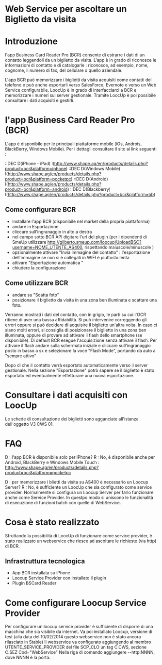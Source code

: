 # Web Service per ascoltare un Biglietto da visita


# Introduzione
l'app Business Card Reader Pro (BCR) consente di estrarre i dati di un contatto leggendoli da un biglietto da visita.
L'app è in grado di riconosce le informazioni di contatto e di catalogarle :  riconosce, ad esempio, nome, cognome, il numero di fax, del cellulare o quello aziendale.

L'app BCR può memorizzare i biglietti da visita acquisiti come contatti del telefono e può anche esportarli verso SalesForce, Evernote o verso un Web Service configurabile.
LoocUp è in grado di interfacciarci a BCR e memorizzare i numeri sul server gestionale. Tramite LoocUp è poi possibile consultare i dati acquisiti e gestirli.

# l'app Business Card Reader Pro (BCR)
L'app è disponibile per le principali piattaforme mobile (iOs, Androis, BlackBerry, Windows Mobile).
Per i dettagli consultare il sito ai link seguenti : 

::DEC D(iPhone - iPad) I(http://www.shape.ag/en/products/details.php?product=bcr&platform=iphone)
::DEC D(Windows Mobile) I(http://www.shape.ag/en/products/details.php?product=bcr&platform=pocketpc)
::DEC D(Android) I(http://www.shape.ag/en/products/details.php?product=bcr&platform=android)
::DEC D(Blackberry) I(http://www.shape.ag/en/products/details.php?product=bcr&platform=bb)


## Come configurare BCR
 - Installare l'app BCR (disponibile nel market della propria piattaforma)
 - andare in Esportazione
 - cliccare sull'ingranaggio in alto a destra
 - nel campo sotto BCR API digitare l'url del plugin (per i dipendenti di SmeUp utilizzare http://gilberto.smeup.com/loocup/UploadBSC?username=NOME_UTENTE_AS400, rispettando maiuscole/minuscole )
 - opzionalmente attivare "Invia immagine del contatto" :  l'esportazione dell'immagine se non si è collegati in WIFI è piuttosto lenta
 - attivare "Esportazione automatica "
 - chiudere la configurazione

## Come utilizzare BCR

 - andare su "Scatta foto"
 - posizionare il biglietto da visita in una zona ben illuminata e scattare una foto.

Verranno mostrati i dati del contatto, con in grigio, le parti su cui l'OCR ritiene di aver una bassa affidabilità.
Si può intervenire correggendo gli errori oppure si può decidere di acquisire il biglietto un'altra volta.
In caso ci siano molti errori, si consiglia di posizionare il biglietto in una zona ben illuminata, oppure di provare ad attivare il flash dello smartphone (se disponibile). Di default BCR esegue l'acquisizione senza attivare il flash.
Per attivare il flash andare sulla schermata iniziale e cliccare sull'ingranaggio posto in basso a sx e selezionare la voce "Flash Mode", portando da auto a "sempre attivo"

Dopo di che il contatto verrà esportato automaticamente verso il server gestionale.
Nella sezione "Esportazione" potrò sapere se il biglietto è stato esportato ed eventualmente effetturare una nuova esportazione.

# Consultare i dati acquisiti con LoocUp
Le schede di consultazione dei biglietti sono agganciate all'istanza dell'oggetto V3 CWS 01.


# FAQ
D :  l'app BCR è disponibile solo per iPhone?
R :  No, è disponibile anche per Android, BlackBerry e Windows Mobile Touch : 
http://www.shape.ag/en/products/details.php?product=bcr&platform=pocketpc

D :  per memorizzare i blietti da visita su AS400 è necessario un Loocup Server?
R :  No, è sufficiente un LoocUp che sia configurato come service provider. Normalmente si configura un Loocup Server per farlo funzionare anche come Service Provider. In questpo modo si uniscono le funzionalità di esecuzione di funzioni batch con quelle di WebService.

# Cosa è stato realizzato
Sfruttando la possibilità di LoocUp di funzionare come service provider, è stato realizzato un webservice che riesce ad ascoltare le richieste (via http) di BCR.

## Infrastruttura tecnologica
 - App BCR installata su iPhone
 - Loocup Service Provider con installato il plugin
 - Plugin BSCard Reader

# Come configurare Loocup Service Provider
Per configurare un loocup service provider è sufficiente di disporre di una macchina che sia visibile da internet.
Va poi installato Loocup, versione di test (alla data del 10/02/2014 questo webservice non è stato ancora rilasciato in Stable)
Il webservice va configurato aggiungendo al membro UTENTE_SERVICE_PROVIDER del file SCP_CLO un tag C.CWS, sezione C.SEZ Cod="WebService"
Nella riga di comando aggiungere --http:NNNN, dove NNNN è la porta.



